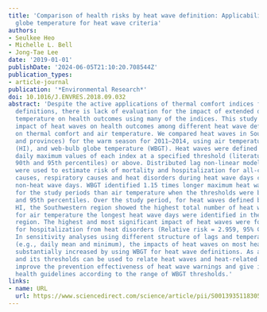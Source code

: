 ```yaml
---
title: 'Comparison of health risks by heat wave definition: Applicability of wet-bulb
  globe temperature for heat wave criteria'
authors:
- Seulkee Heo
- Michelle L. Bell
- Jong-Tae Lee
date: '2019-01-01'
publishDate: '2024-06-05T21:10:20.708544Z'
publication_types:
- article-journal
publication: '*Environmental Research*'
doi: 10.1016/J.ENVRES.2018.09.032
abstract: 'Despite the active applications of thermal comfort indices for heat wave
  definitions, there is lack of evaluation for the impact of extended days of high
  temperature on health outcomes using many of the indices. This study compared the
  impact of heat waves on health outcomes among different heat wave definitions based
  on thermal comfort and air temperature. We compared heat waves in South Korea (cities
  and provinces) for the warm season for 2011–2014, using air temperature, heat index
  (HI), and web-bulb globe temperature (WBGT). Heat waves were defined as days with
  daily maximum values of each index at a specified threshold (literature-based, the
  90th and 95th percentiles) or above. Distributed lag non-linear models and meta-analysis
  were used to estimate risk of mortality and hospitalization for all-causes, cardiovascular
  causes, respiratory causes and heat disorders during heat wave days compared to
  non-heat wave days. WBGT identified 1.15 times longer maximum heat wave duration
  for the study periods than air temperature when the thresholds were based on 90th
  and 95th percentiles. Over the study period, for heat waves defined by WBGT and
  HI, the Southwestern region showed the highest total number of heat wave days, whereas
  for air temperature the longest heat wave days were identified in the southeastern
  region. The highest and most significant impact of heat waves were found by WBGT
  for hospitalization from heat disorders (Relative risk = 2.959, 95% CI: 1.566–5.594).
  In sensitivity analyses using different structure of lags and temperature metrics
  (e.g., daily mean and minimum), the impacts of heat waves on most health outcomes
  substantially increased by using WBGT for heat wave definitions. As a result, WBGT
  and its thresholds can be used to relate heat waves and heat-related diseases to
  improve the prevention effectiveness of heat wave warnings and give informative
  health guidelines according to the range of WBGT thresholds.'
links:
- name: URL
  url: https://www.sciencedirect.com/science/article/pii/S0013935118305188
---
```

